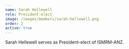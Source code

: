 ```yaml
---
name: Sarah Hellewell
role: President-elect
image: /images/members/sarah-hellewell.png
order: 2
active: true
---
```


Sarah Hellewell serves as President-elect of ISMRM-ANZ.